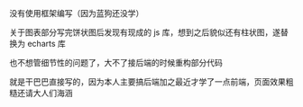 没有使用框架编写（因为蓝狗还没学）

关于图表部分写完饼状图后发现有现成的 js 库，想到之后貌似还有柱状图，遂替换为 echarts 库

也不想管细节性的问题了，大不了接后端的时候重构部分代码

就是干巴巴直接写的，因为本人主要搞后端加之最近才学了一点前端，页面效果粗糙还请大人们海涵
